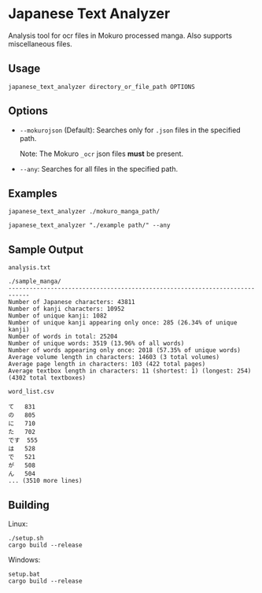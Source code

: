 # Japanese Text Analyzer

Analysis tool for ocr files in Mokuro processed manga. Also supports miscellaneous files.

## Usage

```
japanese_text_analyzer directory_or_file_path OPTIONS
```

## Options

- `--mokurojson` (Default): Searches only for `.json` files in the specified path.

    Note: The Mokuro `_ocr` json files **must** be present.

- `--any`: Searches for all files in the specified path.

## Examples

```
japanese_text_analyzer ./mokuro_manga_path/
```
```
japanese_text_analyzer "./example path/" --any
```

## Sample Output

`analysis.txt`
```
./sample_manga/
----------------------------------------------------------------------------
Number of Japanese characters: 43811
Number of kanji characters: 10952
Number of unique kanji: 1082
Number of unique kanji appearing only once: 285 (26.34% of unique kanji)
Number of words in total: 25204
Number of unique words: 3519 (13.96% of all words)
Number of words appearing only once: 2018 (57.35% of unique words)
Average volume length in characters: 14603 (3 total volumes)
Average page length in characters: 103 (422 total pages)
Average textbox length in characters: 11 (shortest: 1) (longest: 254) (4302 total textboxes)
```

`word_list.csv`
```
て	831
の	805
に	710
た	702
です	555
は	528
で	521
が	508
ん	504
... (3510 more lines)
```

## Building

Linux:
```
./setup.sh
cargo build --release
```

Windows:
```
setup.bat
cargo build --release
```
